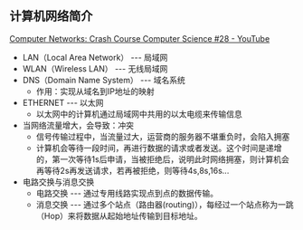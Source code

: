 ## 计算机网络简介

[Computer Networks: Crash Course Computer Science #28 - YouTube](https://www.youtube.com/watch?v=3QhU9jd03a0)

- LAN（Local Area Network） --- 局域网
- WLAN（Wireless LAN） --- 无线局域网
- DNS（Domain Name System） --- 域名系统
  - 作用：实现从域名到IP地址的映射
- ETHERNET --- 以太网
  - 以太网中的计算机通过局域网中共用的以太电缆来传输信息
- 当网络流量增大，会导致：冲突
  - 信号传输过程中，当流量过大，运营商的服务器不堪重负时，会陷入拥塞
  - 计算机会等待一段时间，再进行数据的请求或者发送。这个时间是递增的，第一次等待1s后申请，当被拒绝后，说明此时网络拥塞，则计算机会再等待2s再发送请求，若再被拒绝，则等待4s,8s,16s...
- 电路交换与消息交换
  - 电路交换 --- 通过专用线路实现点到点的数据传输。
  - 消息交换 --- 通过多个站点（路由器(routing)），每经过一个站点称为一跳（Hop）来将数据从起始地址传输到目标地址。